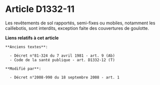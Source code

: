 # Article D1332-11

Les revêtements de sol rapportés, semi-fixes ou mobiles, notamment les caillebotis, sont interdits, exception faite des
couvertures de goulotte.

**Liens relatifs à cet article**

	**Anciens textes**:

	  - Décret n°81-324 du 7 avril 1981 - art. 9 (Ab)
	  - Code de la santé publique - art. D1332-12 (T)

	**Modifié par**:

	  - Décret n°2008-990 du 18 septembre 2008 - art. 1
